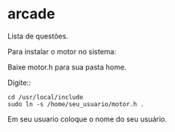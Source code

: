 arcade
======

Lista de questões.

Para instalar o motor no sistema:

Baixe motor.h para sua pasta home.

Digite::

    cd /usr/local/include
    sudo ln -s /home/seu_usuario/motor.h .

Em seu usuario coloque o nome do seu usuário.
